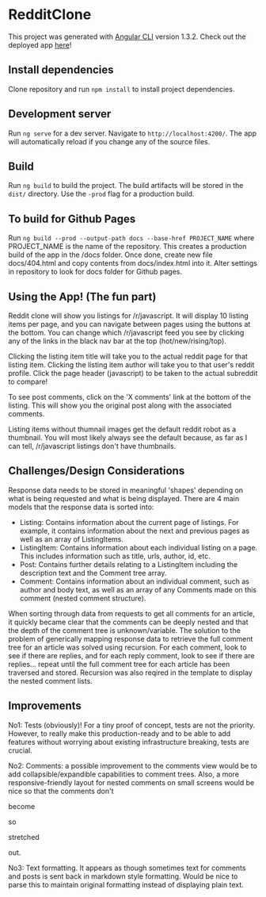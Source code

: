 # RedditClone

This project was generated with [Angular CLI](https://github.com/angular/angular-cli) version 1.3.2. Check out the deployed app [here](https://natmegs.github.io/reddit-clone/)!

## Install dependencies

Clone repository and run `npm install` to install project dependencies.

## Development server

Run `ng serve` for a dev server. Navigate to `http://localhost:4200/`. The app will automatically reload if you change any of the source files.

## Build

Run `ng build` to build the project. The build artifacts will be stored in the `dist/` directory. Use the `-prod` flag for a production build.

## To build for Github Pages

Run `ng build --prod --output-path docs --base-href PROJECT_NAME` where PROJECT_NAME is the name of the repository. This creates a production build of the app in the /docs folder. Once done, create new file docs/404.html and copy contents from docs/index.html into it. Alter settings in repository to look for docs folder for Github pages.

## Using the App! (The fun part)

Reddit clone will show you listings for /r/javascript. It will display 10 listing items per page, and you can navigate between pages using the buttons at the bottom. You can change which /r/javascript feed you see by clicking any of the links in the black nav bar at the top (hot/new/rising/top). 


Clicking the listing item title will take you to the actual reddit page for that listing item. Clicking the listing item author will take you to that user's reddit profile. Click the page header (javascript) to be taken to the actual subreddit to compare!


To see post comments, click on the 'X comments' link at the bottom of the listing. This will show you the original post along with the associated comments.


Listing items without thumnail images get the default reddit robot as a thumbnail. You will most likely always see the default because, as far as I can tell, /r/javascript listings don't have thumbnails.

## Challenges/Design Considerations

Response data needs to be stored in meaningful 'shapes' depending on what is being requested and what is being displayed. There are 4 main models that the response data is sorted into:

- Listing: Contains information about the current page of listings. For example, it contains information about the next and previous pages as well as an array of ListingItems.
- ListingItem: Contains information about each individual listing on a page. This includes information such as title, urls, author, id, etc.
- Post: Contains further details relating to a ListingItem including the description text and the Comment tree array.
- Comment: Contains information about an individual comment, such as author and body text, as well as an array of any Comments made on this comment (nested comment structure).


When sorting through data from requests to get all comments for an article, it quickly became clear that the comments can be deeply nested and that the depth of the comment tree is unknown/variable. The solution to the problem of generically mapping response data to retrieve the full comment tree for an article was solved using recursion. For each comment, look to see if there are replies, and for each reply comment, look to see if there are replies... repeat until the full comment tree for each article has been traversed and stored. Recursion was also reqired in the template to display the nested comment lists.

## Improvements

No1: Tests (obviously)! For a tiny proof of concept, tests are not the priority. However, to really make this production-ready and to be able to add features without worrying about existing infrastructure breaking, tests are crucial.


No2: Comments: a possible improvement to the comments view would be to add collapsible/expandible capabilities to comment trees. Also, a more responsive-friendly layout for nested comments on small screens would be nice so that the comments don't


become


so


stretched


out.


No3: Text formatting. It appears as though sometimes text for comments and posts is sent back in markdown style formatting. Would be nice to parse this to maintain original formatting instead of displaying plain text.

